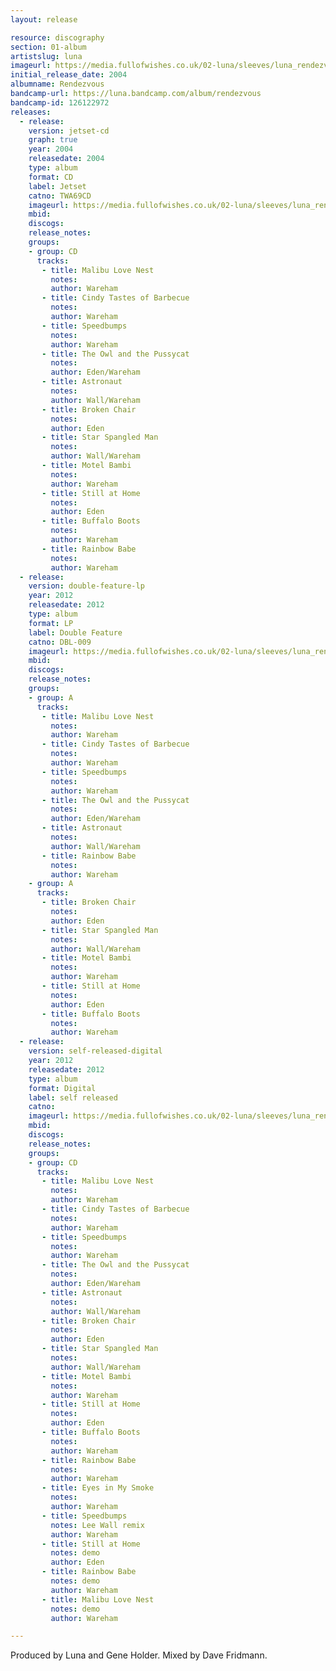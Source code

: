 ```yaml
---
layout: release

resource: discography
section: 01-album
artistslug: luna
imageurl: https://media.fullofwishes.co.uk/02-luna/sleeves/luna_rendezvous.jpg
initial_release_date: 2004
albumname: Rendezvous
bandcamp-url: https://luna.bandcamp.com/album/rendezvous
bandcamp-id: 126122972
releases:
  - release:
    version: jetset-cd
    graph: true
    year: 2004
    releasedate: 2004
    type: album
    format: CD
    label: Jetset
    catno: TWA69CD
    imageurl: https://media.fullofwishes.co.uk/02-luna/sleeves/luna_rendezvous.jpg
    mbid:
    discogs:
    release_notes:
    groups:
    - group: CD
      tracks:
       - title: Malibu Love Nest
         notes:
         author: Wareham
       - title: Cindy Tastes of Barbecue
         notes:
         author: Wareham
       - title: Speedbumps
         notes:
         author: Wareham
       - title: The Owl and the Pussycat
         notes:
         author: Eden/Wareham
       - title: Astronaut
         notes:
         author: Wall/Wareham
       - title: Broken Chair
         notes:
         author: Eden
       - title: Star Spangled Man
         notes:
         author: Wall/Wareham
       - title: Motel Bambi
         notes:
         author: Wareham
       - title: Still at Home
         notes:
         author: Eden
       - title: Buffalo Boots
         notes:
         author: Wareham
       - title: Rainbow Babe
         notes:
         author: Wareham
  - release:
    version: double-feature-lp
    year: 2012
    releasedate: 2012
    type: album
    format: LP
    label: Double Feature
    catno: DBL-009
    imageurl: https://media.fullofwishes.co.uk/02-luna/sleeves/luna_rendezvous.jpg
    mbid:
    discogs:
    release_notes:
    groups:
    - group: A
      tracks:
       - title: Malibu Love Nest
         notes:
         author: Wareham
       - title: Cindy Tastes of Barbecue
         notes:
         author: Wareham
       - title: Speedbumps
         notes:
         author: Wareham
       - title: The Owl and the Pussycat
         notes:
         author: Eden/Wareham
       - title: Astronaut
         notes:
         author: Wall/Wareham
       - title: Rainbow Babe
         notes:
         author: Wareham
    - group: A
      tracks:
       - title: Broken Chair
         notes:
         author: Eden
       - title: Star Spangled Man
         notes:
         author: Wall/Wareham
       - title: Motel Bambi
         notes:
         author: Wareham
       - title: Still at Home
         notes:
         author: Eden
       - title: Buffalo Boots
         notes:
         author: Wareham
  - release:
    version: self-released-digital
    year: 2012
    releasedate: 2012
    type: album
    format: Digital
    label: self released
    catno:
    imageurl: https://media.fullofwishes.co.uk/02-luna/sleeves/luna_rendezvous.jpg
    mbid:
    discogs:
    release_notes:
    groups:
    - group: CD
      tracks:
       - title: Malibu Love Nest
         notes:
         author: Wareham
       - title: Cindy Tastes of Barbecue
         notes:
         author: Wareham
       - title: Speedbumps
         notes:
         author: Wareham
       - title: The Owl and the Pussycat
         notes:
         author: Eden/Wareham
       - title: Astronaut
         notes:
         author: Wall/Wareham
       - title: Broken Chair
         notes:
         author: Eden
       - title: Star Spangled Man
         notes:
         author: Wall/Wareham
       - title: Motel Bambi
         notes:
         author: Wareham
       - title: Still at Home
         notes:
         author: Eden
       - title: Buffalo Boots
         notes:
         author: Wareham
       - title: Rainbow Babe
         notes:
         author: Wareham
       - title: Eyes in My Smoke
         notes:
         author: Wareham
       - title: Speedbumps
         notes: Lee Wall remix
         author: Wareham
       - title: Still at Home
         notes: demo
         author: Eden
       - title: Rainbow Babe
         notes: demo
         author: Wareham
       - title: Malibu Love Nest
         notes: demo
         author: Wareham

---
```

Produced by Luna and Gene Holder.
Mixed by Dave Fridmann.

